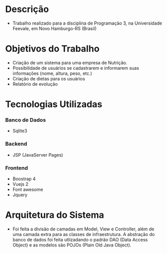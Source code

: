 # Descrição
- Trabalho realizado para a disciplina de Programação 3, na Universidade Feevale, em Novo Hamburgo-RS (Brasil)

# Objetivos do Trabalho

- Criação de um sistema para uma empresa de Nutrição. 
- Possibilidade de usuários se cadastrarem e informarem suas informações (nome, altura, peso, etc.)
- Criação de dietas para os usuários
- Relatório de evolução 

# Tecnologias Utilizadas

### Banco de Dados 
- Sqlite3

### Backend
- JSP (JavaServer Pages)

### Frontend
- Boostrap 4
- Vuejs 2
- Font awesome
- Jquery

# Arquitetura do Sistema
- Foi feita a divisão de camadas em Model, View e Controller, além de uma camada extra para as classes de infraestrutura. A abstração do banco de dados foi feita utlizadando o padrão DAO (Data Access Object) e as modelos são POJOs (Plain Old Java Object).
